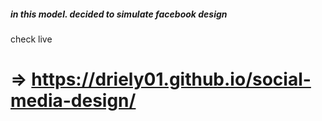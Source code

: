 ##### in this model. decided to simulate facebook design

check live
# => https://driely01.github.io/social-media-design/
